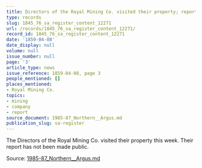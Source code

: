 ```yaml
---
title: Directors of the Royal Mining Co. visited their property; report not public
type: records
slug: 1845_76_sa_register_content_12271
url: /records/1845_76_sa_register_content_12271/
record_id: 1845_76_sa_register_content_12271
date: '1859-04-08'
date_display: null
volume: null
issue_number: null
page: '3'
article_type: news
issue_reference: 1859-04-08, page 3
people_mentioned: []
places_mentioned:
- Royal Mining Co.
topics:
- mining
- company
- report
source_document: 1985-87_Northern__Argus.md
publication_slug: sa-register
---
```


The Directors of the Royal Mining Co. visited their property this week.  Their report has not been made public.

Source: [1985-87_Northern__Argus.md](/downloads/markdown/1985-87_Northern__Argus.md)
